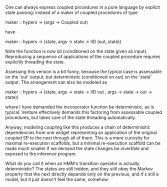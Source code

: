 One can always express coupled procedures in a pure language by
explicit state passing: instead of a maker of coupled procedures of
type

  maker :: hypers -> (args -> Coupled out)

have

  maker :: hypers -> (state, args -> state -> IID (out, state))

Note the function is now iid (conditioned on the state given as
input).  Reproducing a sequence of applications of the coupled
procedure requires explicitly threading the state.

Assessing this version is a bit funny, because the typical case is
assessable on the 'out' output, but deterministic (conditioned on out)
on the 'state' output.  The arrangement can also be modeled as

  maker :: hypers -> (state, args -> state -> IID out
                     , args -> state -> out -> state))

where I have demanded the incorporator function be deterministic,
as is typical.  Venture effectively demands this factoring
from assessable coupled procedures, but takes care of the state
threading automatically.

Anyway, modeling coupling like this produces a chain of determinisitic
dependencies from one widget representing an application of the
original coupled SP to the next through all of them.  This is a mere
curiosity for maximal re-execution scaffolds, but a minimal
re-execution scaffold can be made much smaller if we demand the state
changes be invertible and exposed to the inference program.

What do you call it when an HMM's transition operator is actually
deterministic?  The states are still hidden, and they still obey the
Markov property that the next directly depends only on the previous,
and it's still a model, but it just doesn't feel the same, somehow.
